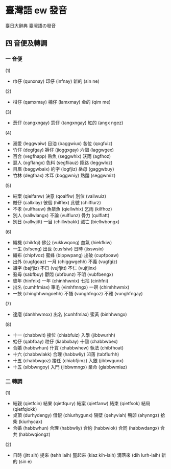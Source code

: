 # 臺灣語 ew 發音

臺日大辭典 臺灣語の發音

## 四 音便及轉調

### 一 音便

(1)
* 巾仔 (qunxnay) 印仔 (infnay) 新的 (sin ne)

(2)
* 柑仔 (qamxmay) 楠仔 (lamxmay) 金的 (qim me)

(3)
* 䓤仔 (cangxngay) 窓仔 (tangxngay) 紅的 (angx ngez)

(4)
* 溺愛 (leggwaiw) 目油 (baggwiux) 各位 (qogfuiz)
* 竹仔 (degfgay) 褥仔 (jioggxgay) 六個 (laggwgex)
* 百合 (vegfhapp) 熟魚 (seggwhix) 沃雨 (agfhoz)
* 惡人 (ogflangx) 色料 (segfliauz) 陸路 (leggwloz)
* 目眉 (baggwbaix) 約字 (iogfjiz) 岳母 (gaggwbuy)
* 竹林 (degfnax) 木耳 (boggwniy) 熟麵 (seggwmiz)

(5)
* 結案 (qielfanw) 決意 (qoalfiw) 別位 (vallwuiz)
* 賊仔 (callxlay) 彼個 (hilflex) 此號 (chilflurz)
* 不孝 (vulfhauw) 魚桀魚 (qiellwhix) 乞雨 (kilfhoz)
* 別人 (vallwlangx) 不論 (vulflunz) 骨力 (qulflatt)
* 別日 (vallwjitt) 一目 (chillwbakk) 滅亡 (biellwbongx)

(6)
* 織機 (chikfqi) 佛公 (vukkwqong) 血氣 (hiekfkiw)
* 一生 (isfseng) 出世 (cusfsiw) 日時 (jisswsix)
* 織布 (chipfvoz) 蜜蜂 (bippwpang) 出破 (cupfpoaw)
* 出外 (cugfgoaz) 一月 (chiggwgehh) 不義 (vugfgiz)
* 識字 (bajfjiz) 不日 (vujfjitt) 不仁 (vujfjinx)
* 虱母 (sabfbuy) 鬱悶 (ubfbunz) 不明 (vubfbengx)
* 彼年 (hinfnix) 一年 (chinhhwnix) 七拈 (cinhfni)
* 出名 (cumhfmiax) 筆毛 (vimhfmngx) 一暝 (chimhhwmix)
* 一挾 (chinghhwngoehh) 不悟 (vunghfngoz) 不雅 (vunghfngay)

(7)
* 達磨 (danhhwmox) 出名 (cunhfmiax) 蜜黃 (binhhwngx)

(8)
* 十一 (chabbwit) 接位 (chiabfuiz) 入學 (jibbwurhh)
* 蛤仔 (qabfbay) 粒仔 (liabbxbay) 十個 (chabbwbex)
* 合婚 (habbwhun) 什貨 (chabbwhew) 執法 (chibfhoat)
* 十六 (chabbwlakk) 合理 (habbwliy) 凹落 (tabflurhh)
* 十五 (chabbwgoz) 接任 (chiabfjimz) 入銀 (jibbwgunx)
* 十五 (sibbwngoy) 入門 (jibbwmngx) 業命 (giabbwmiaz)

### 二 轉調

(1)
* 結親 (qietfcin) 結果 (qietfqury) 結案 (qietfanw) 結束 (qietfsok) 結局 (qietfqiokk)
* 桌頂 (durhydengy) 借銀 (chiurhygunx) 隔壁 (qehyviah) 鴨卵 (ahynngz) 拾柴 (kiurhycax)
* 合婚 (habbwhun) 合理 (habbwliy) 合約 (habbwiok) 合同 (habbwdangx) 合共 (habbwqiongz)

(2)
* 日時 (jitt sih) 提來 (tehh laih) 豎起來 (kiaz kih-laih) 滴落來 (dih lurh-laih) 新的 (sin e)

